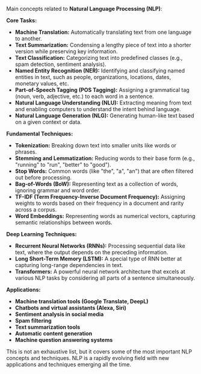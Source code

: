 Main concepts related to **Natural Language Processing (NLP)**:

**Core Tasks:**

* **Machine Translation:** Automatically translating text from one language to another.
* **Text Summarization:** Condensing a lengthy piece of text into a shorter version while preserving key information.
* **Text Classification:** Categorizing text into predefined classes (e.g., spam detection, sentiment analysis).
* **Named Entity Recognition (NER):** Identifying and classifying named entities in text, such as people, organizations, locations, dates, monetary values, etc.
* **Part-of-Speech Tagging (POS Tagging):** Assigning a grammatical tag (noun, verb, adjective, etc.) to each word in a sentence.
* **Natural Language Understanding (NLU):**  Extracting meaning from text and enabling computers to understand the intent behind language.
* **Natural Language Generation (NLG):**  Generating human-like text  based on a given context or data.

**Fundamental Techniques:**

* **Tokenization:** Breaking down text into smaller units like words or phrases.
* **Stemming and Lemmatization:** Reducing words to their base form (e.g., "running" to "run", "better" to "good").
* **Stop Words:**  Common words (like "the", "a", "an") that are often filtered out before processing.
* **Bag-of-Words (BoW):** Representing text as a collection of words, ignoring grammar and word order.
* **TF-IDF (Term Frequency-Inverse Document Frequency):** Assigning weights to words based on their frequency in a document and rarity across a corpus.
* **Word Embeddings:** Representing words as numerical vectors, capturing semantic relationships between words.

**Deep Learning Techniques:**

* **Recurrent Neural Networks (RNNs):**  Processing sequential data like text, where the output depends on the preceding information.
* **Long Short-Term Memory (LSTM):** A special type of RNN  better at capturing long-range dependencies in text.
* **Transformers:** A powerful neural network architecture  that excels at various NLP tasks by considering all parts of a sentence simultaneously.

**Applications:**

* **Machine translation tools (Google Translate, DeepL)**
* **Chatbots and virtual assistants (Alexa, Siri)**
* **Sentiment analysis in social media**
* **Spam filtering**
* **Text summarization tools**
* **Automatic content generation**
* **Machine question answering systems**

This is not an exhaustive list, but it covers some of the most important NLP concepts and techniques. NLP is a rapidly evolving field with new applications and techniques emerging all the time.
